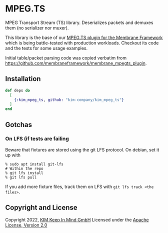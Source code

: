 # MPEG.TS
MPEG Transport Stream (TS) library. Deserializes packets and demuxes them (no
serializer nor muxer).

This library is the base of our [MPEG.TS plugin for the Membrane
Framework](https://github.com/kim-company/membrane_mpeg_ts_plugin) which is
being battle-tested with production workloads. Checkout its code and the tests
for some usage examples.

Initial table/packet parsing code was copied verbatim from
https://github.com/membraneframework/membrane_mpegts_plugin.

## Installation
```elixir
def deps do
  [
    {:kim_mpeg_ts, github: "kim-company/kim_mpeg_ts"}
  ]
end
```

## Gotchas
### On LFS (if tests are failing
Beware that fixtures are stored using the git LFS protocol. On debian, set it up
with
```
% sudo apt install git-lfs
# Within the repo
% git lfs install
% git lfs pull
```

If you add more fixture files, track them on LFS with `git lfs track <the
files>`.


## Copyright and License
Copyright 2022, [KIM Keep In Mind GmbH](https://www.keepinmind.info/)
Licensed under the [Apache License, Version 2.0](LICENSE)
